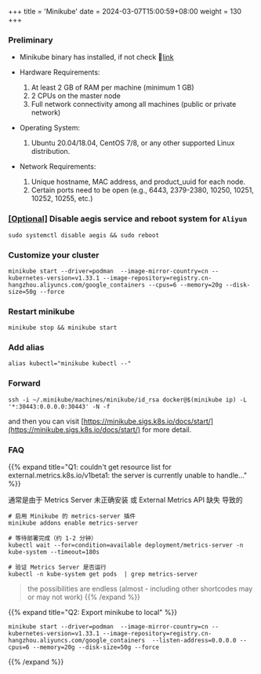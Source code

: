 +++
title = 'Minikube'
date = 2024-03-07T15:00:59+08:00
weight = 130
+++

### Preliminary
- Minikube binary has installed, if not check 🔗[link](Installation/binary/minikube/index.html)
- Hardware Requirements:

    1. At least 2 GB of RAM per machine (minimum 1 GB)
    2. 2 CPUs on the master node
    3. Full network connectivity among all machines (public or private network)

- Operating System:
    1. Ubuntu 20.04/18.04, CentOS 7/8, or any other supported Linux distribution.

- Network Requirements:
    1. Unique hostname, MAC address, and product_uuid for each node.
    2. Certain ports need to be open (e.g., 6443, 2379-2380, 10250, 10251, 10252, 10255, etc.)


### [[Optional]]() Disable aegis service and reboot system for `Aliyun`

```shell
sudo systemctl disable aegis && sudo reboot
```

### Customize your cluster
```shell
minikube start --driver=podman  --image-mirror-country=cn --kubernetes-version=v1.33.1 --image-repository=registry.cn-hangzhou.aliyuncs.com/google_containers --cpus=6 --memory=20g --disk-size=50g --force
```

### Restart minikube
```shell
minikube stop && minikube start
```
### Add alias
```shell
alias kubectl="minikube kubectl --"
```

### Forward
```shell
ssh -i ~/.minikube/machines/minikube/id_rsa docker@$(minikube ip) -L '*:30443:0.0.0.0:30443' -N -f
```

and then you can visit [https://minikube.sigs.k8s.io/docs/start/](https://minikube.sigs.k8s.io/docs/start/) for more detail.


### FAQ

{{% expand title="Q1: couldn't get resource list for external.metrics.k8s.io/v1beta1: the server is currently unable to handle..." %}}

通常是由于 Metrics Server 未正确安装 或 External Metrics API 缺失 导致的

```shell
# 启用 Minikube 的 metrics-server 插件
minikube addons enable metrics-server

# 等待部署完成（约 1-2 分钟）
kubectl wait --for=condition=available deployment/metrics-server -n kube-system --timeout=180s

# 验证 Metrics Server 是否运行
kubectl -n kube-system get pods  | grep metrics-server
```

> the possibilities are endless (almost - including other shortcodes may or may not work)
{{% /expand %}}


{{% expand title="Q2: Export minikube to local" %}}

```shell
minikube start --driver=podman  --image-mirror-country=cn --kubernetes-version=v1.33.1 --image-repository=registry.cn-hangzhou.aliyuncs.com/google_containers  --listen-address=0.0.0.0 --cpus=6 --memory=20g --disk-size=50g --force
```
{{% /expand %}}
